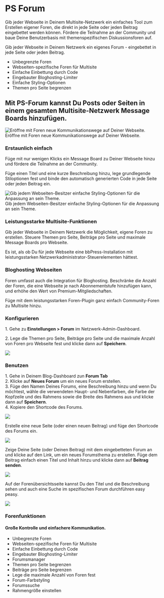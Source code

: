 # PS Forum

Gib jeder Webseite in Deinem Multisite-Netzwerk ein einfaches Tool zum Erstellen eigener Foren, die direkt in jede Seite oder jeden Beitrag eingebettet werden können. Fördere die Teilnahme an der Community und baue Deine Benutzerbasis mit themenspezifischen Diskussionsforen auf.

Gib jeder Webseite in Deinem Netzwerk ein eigenes Forum - eingebettet in jede Seite oder jeden Beitrag.
* Unbegrenzte Foren 
* Webseiten-spezifische Foren für Multisite 
* Einfache Einbettung durch Code 
* Eingebauter Bloghosting-Limiter 
* Einfache Styling-Optionen 
* Themen pro Seite begrenzen 

## Mit PS-Forum kannst Du Posts oder Seiten in einem gesamten Multisite-Netzwerk Message Boards hinzufügen.

![Eröffne mit Foren neue Kommunikationswege auf Deiner Webseite.][36]Eröffne mit Foren neue Kommunikationswege auf Deiner Webseite.

### Erstaunlich einfach

Füge mit nur wenigen Klicks ein Message Board zu Deiner Webseite hinzu und fördere die Teilnahme an der Community.

Füge einen Titel und eine kurze Beschreibung hinzu, lege grundlegende Stiloptionen fest und binde den automatisch generierten Code in jede Seite oder jeden Beitrag ein.

![Gib jedem Webseiten-Besitzer einfache Styling-Optionen für die Anpassung an sein Theme.][37]Gib jedem Webseiten-Besitzer einfache Styling-Optionen für die Anpassung an sein Theme.

### Leistungsstarke Multisite-Funktionen

Gib jeder Webseite in Deinem Netzwerk die Möglichkeit, eigene Foren zu erstellen. Steuere Themen pro Seite, Beiträge pro Seite und maximale Message Boards pro Webseite.

Es ist, als ob Du für jede Webseite eine bbPress-Installation mit leistungsstarken Netzwerkadministrator-Steuerelementen hättest.

### Bloghosting Webseiten

Foren umfasst auch die Integration für Bloghosting. Beschränke die Anzahl der Foren, die eine Webseite je nach Abonnementstufe hinzufügen kann, und erhöhe den Wert von Premium-Mitgliedschaften.

Füge mit dem leistungsstarken Foren-Plugin ganz einfach Community-Foren zu Multisite hinzu.


### Konfigurieren

1\. Gehe zu **Einstellungen > Forum** im Netzwerk-Admin-Dashboard.

2\. Lege die Themen pro Seite, Beiträge pro Seite und die maximale Anzahl von Foren pro Webseite fest und klicke dann auf **Speichern**.

![][39]

### Benutzen

1\. Gehe in Deinem Blog-Dashboard zun **Forum Tab**  
2\. Klicke auf **Neues Forum** um ein neues Forum erstellen.  
3\. Füge den Namen Deines Forums, eine Beschreibung hinzu und wenn Du möchtest, wähle die verwendeten Haupt- und Nebenfarben, die Farbe der Kopfzeile und des Rahmens sowie die Breite des Rahmens aus und klicke dann auf **Speichern**.  
4\. Kopiere den Shortcode des Forums.

![][40]

Erstelle eine neue Seite (oder einen neuen Beitrag) und füge den Shortcode des Forums ein.

![][41]

Zeige Deine Seite (oder Deinen Beitrag) mit dem eingebetteten Forum an und klicke auf den Link, um ein neues Forumsthema zu erstellen.
Füge dem Beitrag einfach einen Titel und Inhalt hinzu und klicke dann auf **Beitrag senden**.

![][42]

Auf der Forenübersichtsseite kannst Du den Titel und die Beschreibung sehen und auch eine Suche im spezifischen Forum durchführen easy peasy.

![][43]

### Forenfunktionen

#### Große Kontrolle und einfachere Kommunikation.

* Unbegrenzte Foren 
* Webseiten-spezifische Foren für Multisite 
* Einfache Einbettung durch Code 
* Eingebauter Bloghosting-Limiter 
* Forumsmanager 
* Themen pro Seite begrenzen 
* Beiträge pro Seite begrenzen 
* Lege die maximale Anzahl von Foren fest 
* Forum-Farbstyling 
* Forumssuche 
* Rahmengröße einstellen

[36]: https://github.com/cp-psource/wp-content/uploads/2020/07/forum-screenshot.jpg
[37]: https://github.com/cp-psource/wp-content/uploads/2023/09/forum-style-735x470.jpg
[39]: https://github.com/cp-psource/wp-content/uploads/2023/09/forum65.jpg
[40]: https://github.com/cp-psource/wp-content/uploads/2023/09/forum64.jpg
[41]: https://github.com/cp-psource/wp-content/uploads/2023/09/forums12.jpg
[42]: https://github.com/cp-psource/wp-content/uploads/2023/09/forum63.jpg
[43]: https://github.com/cp-psource/wp-content/uploads/2023/09/forum61.jpg

